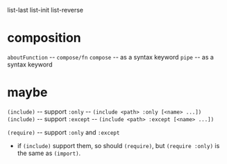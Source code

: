 list-last list-init
list-reverse

# composition

`aboutFunction` -- `compose/fn`
`compose` -- as a syntax keyword
`pipe` -- as a syntax keyword

# maybe

`(include)` -- support `:only` -- `(include <path> :only [<name> ...])`
`(include)` -- support `:except` -- `(include <path> :except [<name> ...])`

`(require)` -- support `:only` and `:except`
- if `(include)` support them, so should `(require)`,
  but `(require :only)` is the same as `(import)`.
